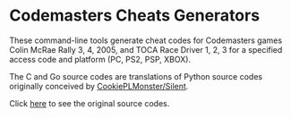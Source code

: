 # Codemasters Cheats Generators

These command-line tools generate cheat codes for Codemasters games Colin McRae Rally 3, 4, 2005, and TOCA Race Driver 1, 2, 3 for a specified access code and platform (PC, PS2, PSP, XBOX).

The C and Go source codes are translations of Python source codes originally conceived by [CookiePLMonster/Silent](https://github.com/CookiePLMonster).

Click [here](https://github.com/CookiePLMonster/CookiePLMonster.github.io/tree/master/assets/brython/generators) to see the original source codes.
